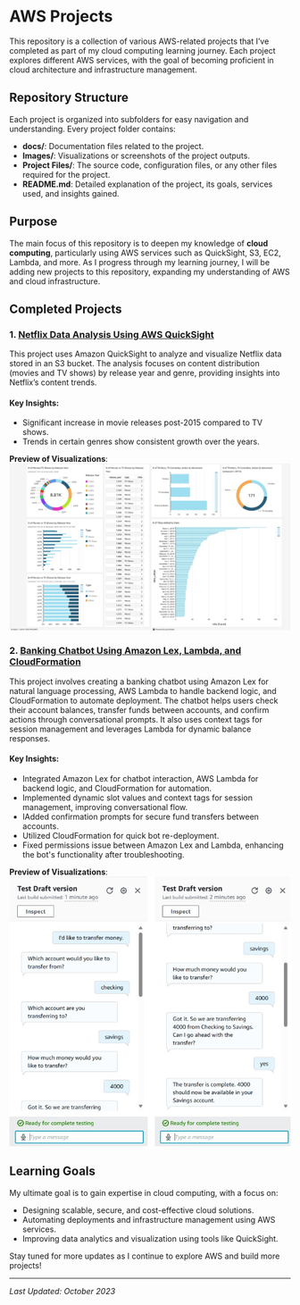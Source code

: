 # AWS Projects

This repository is a collection of various AWS-related projects that I’ve completed as part of my cloud computing learning journey. Each project explores different AWS services, with the goal of becoming proficient in cloud architecture and infrastructure management.

## Repository Structure

Each project is organized into subfolders for easy navigation and understanding. Every project folder contains:

- **docs/**: Documentation files related to the project.
- **Images/**: Visualizations or screenshots of the project outputs.
- **Project Files/**: The source code, configuration files, or any other files required for the project.
- **README.md**: Detailed explanation of the project, its goals, services used, and insights gained.

## Purpose

The main focus of this repository is to deepen my knowledge of **cloud computing**, particularly using AWS services such as QuickSight, S3, EC2, Lambda, and more. As I progress through my learning journey, I will be adding new projects to this repository, expanding my understanding of AWS and cloud infrastructure.

## Completed Projects

### 1. [Netflix Data Analysis Using AWS QuickSight](https://github.com/gabrielmazer/aws-projects/tree/main/1.%20Visualize%20data%20with%20Quicksight)
This project uses Amazon QuickSight to analyze and visualize Netflix data stored in an S3 bucket. The analysis focuses on content distribution (movies and TV shows) by release year and genre, providing insights into Netflix’s content trends.

#### Key Insights:
- Significant increase in movie releases post-2015 compared to TV shows.
- Trends in certain genres show consistent growth over the years.

**Preview of Visualizations**:
![Netflix Data Visualization](https://github.com/gabrielmazer/AWS-Projects/blob/main/1.%20Visualize%20data%20with%20Quicksight/Images/full_data.jpg)

### 2. [Banking Chatbot Using Amazon Lex, Lambda, and CloudFormation](https://github.com/gabrielmazer/AWS-Projects/tree/main/2.%20Chatbot%20with%20Amazon%20Lex)
This project involves creating a banking chatbot using Amazon Lex for natural language processing, AWS Lambda to handle backend logic, and CloudFormation to automate deployment. The chatbot helps users check their account balances, transfer funds between accounts, and confirm actions through conversational prompts. It also uses context tags for session management and leverages Lambda for dynamic balance responses.

#### Key Insights:
- Integrated Amazon Lex for chatbot interaction, AWS Lambda for backend logic, and CloudFormation for automation.
- Implemented dynamic slot values and context tags for session management, improving conversational flow.
- IAdded confirmation prompts for secure fund transfers between accounts.
- Utilized CloudFormation for quick bot re-deployment.
- Fixed permissions issue between Amazon Lex and Lambda, enhancing the bot's functionality after troubleshooting.

**Preview of Visualizations**:
![Chatbot conversation test](https://github.com/gabrielmazer/AWS-Projects/blob/main/2.%20Chatbot%20with%20Amazon%20Lex/images/images%20-%20part%205/test_2.jpg)

## Learning Goals

My ultimate goal is to gain expertise in cloud computing, with a focus on:
- Designing scalable, secure, and cost-effective cloud solutions.
- Automating deployments and infrastructure management using AWS services.
- Improving data analytics and visualization using tools like QuickSight.

Stay tuned for more updates as I continue to explore AWS and build more projects!

---

_Last Updated: October 2023_
